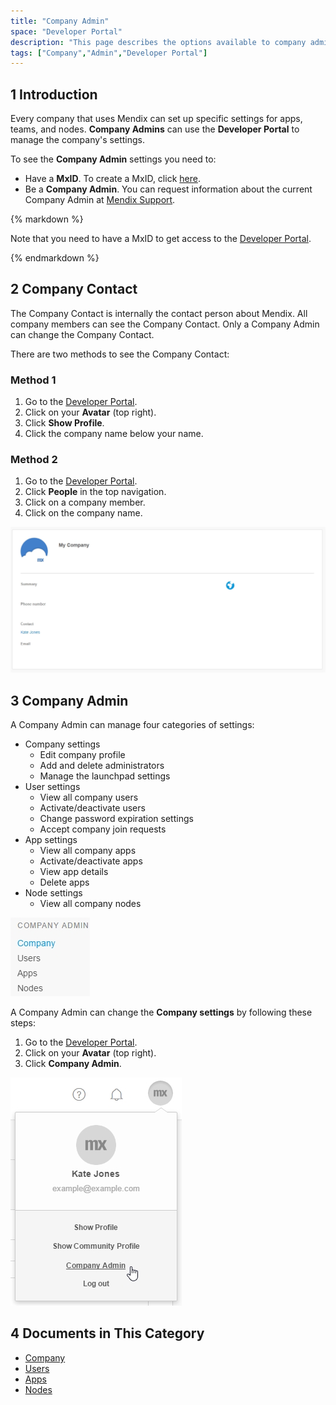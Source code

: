 ```yaml
---
title: "Company Admin"
space: "Developer Portal"
description: "This page describes the options available to company administrators in a Mendix app."
tags: ["Company","Admin","Developer Portal"]
---
```


## 1 Introduction

Every company that uses Mendix can set up specific settings for apps, teams, and nodes. **Company Admins** can use the **Developer Portal** to manage the company's settings.

To see the **Company Admin** settings you need to:

*   Have a **MxID**. To create a MxID, click [here](https://www.mendix.com/try-now/).
*   Be a **Company Admin**. You can request information about the current Company Admin at [Mendix Support](https://support.mendix.com/hc/en-us).

<div class="alert alert-info">{% markdown %}

Note that you need to have a MxID to get access to the [Developer Portal](http://home.mendix.com).

{% endmarkdown %}</div>

## 2 Company Contact

The Company Contact is internally the contact person about Mendix. All company members can see the Company Contact. Only a Company Admin can change the Company Contact.

There are two methods to see the Company Contact:

### Method 1
1.  Go to the [Developer Portal](http://home.mendix.com).
2.  Click on your **Avatar** (top right).
3.  Click **Show Profile**.
4.  Click the company name below your name.

### Method 2
1.  Go to the [Developer Portal](http://home.mendix.com).
2.  Click **People** in the top navigation.
3.  Click on a company member.
4.  Click on the company name.

![](attachments/companycontact.jpg)

## 3 Company Admin

A Company Admin can manage four categories of settings:

* Company settings
  * Edit company profile
  * Add and delete administrators
  * Manage the launchpad settings
* User settings
  * View all company users
  * Activate/deactivate users
  * Change password expiration settings
  * Accept company join requests
* App settings
  * View all company apps
  * Activate/deactivate apps
  * View app details
  * Delete apps
* Node settings
  * View all company nodes

![](attachments/companycategory.jpg)

A Company Admin can change the **Company settings** by following these steps:

1.  Go to the [Developer Portal](http://home.mendix.com).
2.  Click on your **Avatar** (top right).
3.  Click **Company Admin**.

  ![](attachments/companyadmin.jpg)

## 4 Documents in This Category

* [Company](company)
* [Users](users)
* [Apps](apps)
* [Nodes](nodes)
